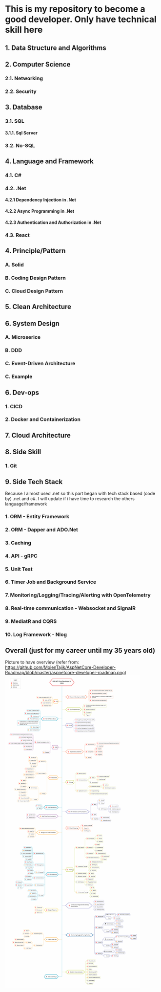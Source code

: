 # This is my repository to become a good developer. Only have technical skill here

## 1. Data Structure and Algorithms
## 2. Computer Science
### 2.1. Networking
### 2.2. Security

## 3. Database
### 3.1. SQL
#### 3.1.1. Sql Server
### 3.2. No-SQL

## 4. Language and Framework
### 4.1. C#
### 4.2. .Net
#### 4.2.1 Dependency Injection in .Net
#### 4.2.2 Async Programming in .Net
#### 4.2.3 Authentication and Authorization in .Net
### 4.3. React

## 4. Principle/Pattern
### A. Solid
### B. Coding Design Pattern
### C. Cloud Design Pattern

## 5. Clean Architecture

## 6. System Design
### A. Microserice
### B. DDD
### C. Event-Driven Architecture
### C. Example

## 6. Dev-ops
### 1. CICD
### 2. Docker and Containerization

## 7. Cloud Architecture

## 8. Side Skill
### 1. Git

## 9. Side Tech Stack
Because I almost used .net so this part began with tech stack based (code by) .net and c#. I will update if i have time to research the others language/framework
### 1. ORM - Entity Framework
### 2. ORM - Dapper and ADO.Net
### 3. Caching
### 4. API - gRPC
### 5. Unit Test
### 6. Timer Job and Background Service
### 7. Monitoring/Logging/Tracing/Alerting with OpenTelemetry
### 8. Real-time communication - Websocket and SignalR
### 9. MediatR and CQRS
### 10. Log Framework - Nlog

## Overall (just for my career until my 35 years old)
Picture to have overview
(refer from: https://github.com/MoienTajik/AspNetCore-Developer-Roadmap/blob/master/aspnetcore-developer-roadmap.png)
![Overview](./Images/aspnetcore-developer-roadmap.png)
